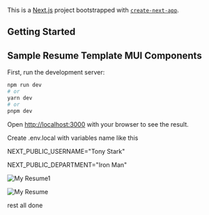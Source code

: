 This is a [Next.js](https://nextjs.org/) project bootstrapped with [`create-next-app`](https://github.com/vercel/next.js/tree/canary/packages/create-next-app).

## Getting Started

## Sample Resume Template MUI Components
First, run the development server:

```bash
npm run dev
# or
yarn dev
# or
pnpm dev
```

Open [http://localhost:3000](http://localhost:3000) with your browser to see the result.

Create .env.local 
with variables name like this


NEXT_PUBLIC_USERNAME="Tony Stark"

NEXT_PUBLIC_DEPARTMENT="Iron Man"

![My Resume1](https://github.com/karan4g/Resume/assets/77822406/7dcf3c8e-5e53-49a6-8f08-d27f3b700fd7)


![My Resume](https://github.com/karan4g/Resume/assets/77822406/9ede661d-4dd4-4b44-b6e8-0e213c9a98dd)


rest all done

